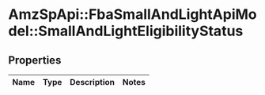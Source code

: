 # AmzSpApi::FbaSmallAndLightApiModel::SmallAndLightEligibilityStatus

## Properties
Name | Type | Description | Notes
------------ | ------------- | ------------- | -------------


